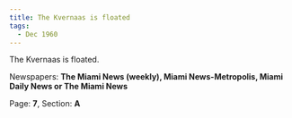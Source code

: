 ```yaml
---  
title: The Kvernaas is floated  
tags:  
  - Dec 1960  
---  
```

  
The Kvernaas is floated.  
  
Newspapers: **The Miami News (weekly), Miami News-Metropolis, Miami Daily News or The Miami News**  
  
Page: **7**, Section: **A** 
